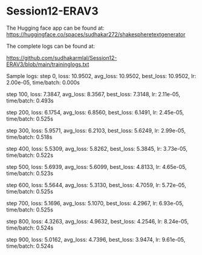 # Session12-ERAV3

The Hugging face app can be found at:
https://huggingface.co/spaces/sudhakar272/shakespheretextgenerator


The complete logs can be found at:

https://github.com/sudhakarmlal/Session12-ERAV3/blob/main/traininglogs.txt


Sample logs:
step 0, loss: 10.9502, avg_loss: 10.9502, best_loss: 10.9502, lr: 2.00e-05, time/batch: 0.000s

step 100, loss: 7.3847, avg_loss: 8.3567, best_loss: 7.3148, lr: 2.11e-05, time/batch: 0.493s

step 200, loss: 6.1754, avg_loss: 6.8560, best_loss: 6.1491, lr: 2.45e-05, time/batch: 0.525s

step 300, loss: 5.9571, avg_loss: 6.2103, best_loss: 5.6249, lr: 2.99e-05, time/batch: 0.518s

step 400, loss: 5.5309, avg_loss: 5.8262, best_loss: 5.3845, lr: 3.73e-05, time/batch: 0.522s

step 500, loss: 5.6939, avg_loss: 5.6099, best_loss: 4.8133, lr: 4.65e-05, time/batch: 0.523s

step 600, loss: 5.5644, avg_loss: 5.3130, best_loss: 4.7059, lr: 5.72e-05, time/batch: 0.525s

step 700, loss: 5.1696, avg_loss: 5.1070, best_loss: 4.2967, lr: 6.93e-05, time/batch: 0.525s

step 800, loss: 4.3263, avg_loss: 4.9632, best_loss: 4.2546, lr: 8.24e-05, time/batch: 0.524s

step 900, loss: 5.0162, avg_loss: 4.7396, best_loss: 3.9474, lr: 9.61e-05, time/batch: 0.524s


